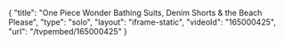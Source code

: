 {
    "title": "One Piece Wonder Bathing Suits, Denim Shorts & the Beach Please",
    "type": "solo",
    "layout": "iframe-static",
    "videoId": "165000425",
    "url": "\/tvpembed\/165000425"
}